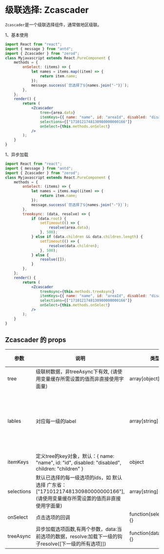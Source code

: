 # 级联选择: Zcascader

`Zcascader`是一个级联选择组件，通常做地区级联。

1、基本使用

<div class="z-demo-box" data-render="demo1" data-title="地区树方式"></div>

```jsx
import React from "react";
import { message } from "antd";
import { Zcascader } from "zerod";
class Myjavascript extends React.PureComponent {
	methods = {
		onSelect: (items) => {
			let names = items.map((item) => {
				return item.name;
			});
			message.success(`您选择了${names.join("-")}`);
		},
	};
	render() {
		return (
			<Zcascader
				tree={area.data}
				itemKeys={{ name: "name", id: "areaId", disabled: "disable", children: "children" }}
				selections={["1710121748130980000000166"]}
				onSelect={this.methods.onSelect}
			/>
		);
	}
}
```

1、异步加载

<div class="z-demo-box" data-render="demo2" data-title="异步加载下一级"></div>

```jsx
import React from "react";
import { message } from "antd";
import { Zcascader } from "zerod";
class Myjavascript extends React.PureComponent {
	methods = {
		onSelect: (items) => {
			let names = items.map((item) => {
				return item.name;
			});
			message.success(`您选择了${names.join("-")}`);
		},
		treeAsync: (data, resolve) => {
			if (data.root) {
				setTimeout(() => {
					resolve(area.data);
				}, 500);
			} else if (data.children && data.children.length) {
				setTimeout(() => {
					resolve(data.children);
				}, 500);
			} else {
				resolve([]);
			}
		},
	};
	render() {
		return (
			<Zcascader
				treeAsync={this.methods.treeAsync}
				itemKeys={{ name: "name", id: "areaId", disabled: "disable", children: "children" }}
				selections={["1710121748130980000000166"]}
				onSelect={this.methods.onSelect}
			/>
		);
	}
}
```

## Zcascader 的 props

<table>
	<thead>
		<tr>
			<th>参数</th>
			<th>说明</th>
			<th>类型</th>
			<th>默认值</th>
		</tr>
	</thead>
	<tbody>
		<tr>
			<td>tree</td>
			<td>级联树数据，非treeAsync下有效, (请使用变量缓存所需设置的值而非直接使用字面量)</td>
			<td>array[object]</td>
			<td>[]</td>
		</tr>
		<tr>
			<td>lables</td>
			<td>对应每一级的label</td>
			<td>array[string]</td>
			<td>["省", "市", "区/县", "街道/镇", "村"]</td>
		</tr>
        <tr>
			<td>itemKeys</td>
			<td>定义tree的key对象，默认：{ name: "name", id: "id", disabled: "disabled", children: "children" }</td>
			<td>object</td>
			<td>--</td>
		</tr>
        <tr>
			<td>selections</td>
			<td>默认已选择的每一级选项的ids，如 默认选择 广东省：["1710121748130980000000166"], (请使用变量缓存所需设置的值而非直接使用字面量)</td>
			<td>array[string]</td>
			<td>--</td>
		</tr>
		 <tr>
			<td>onSelect</td>
			<td>点击选项的回调</td>
			<td>function(selectItems){}</td>
			<td>--</td>
		</tr>
		 <tr>
			<td>treeAsync</td>
			<td>异步加载选项函数,有两个参数，data:当前选项的数据，resolve:加载下一级的钩子resolve([下一级的所有选项]])</td>
			<td>function(data,resolve){}</td>
			<td>--</td>
		</tr>
	</tbody>
</table>

